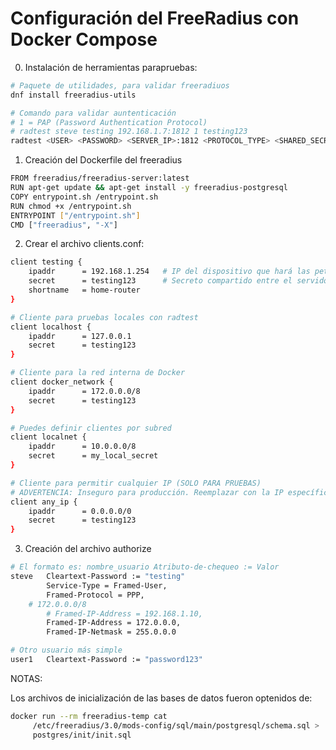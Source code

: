 # Configuración del FreeRadius con Docker Compose

0. Instalación de herramientas parapruebas: 

```bash
# Paquete de utilidades, para validar freeradiuos 
dnf install freeradius-utils

# Comando para validar auntenticación
# 1 = PAP (Password Authentication Protocol)
# radtest steve testing 192.168.1.7:1812 1 testing123
radtest <USER> <PASSWORD> <SERVER_IP>:1812 <PROTOCOL_TYPE> <SHARED_SECRED>
```

1. Creación del Dockerfile del freeradius 

```bash
FROM freeradius/freeradius-server:latest
RUN apt-get update && apt-get install -y freeradius-postgresql
COPY entrypoint.sh /entrypoint.sh
RUN chmod +x /entrypoint.sh
ENTRYPOINT ["/entrypoint.sh"]
CMD ["freeradius", "-X"]
```

2. Crear el archivo clients.conf: 

```bash
client testing {
    ipaddr      = 192.168.1.254   # IP del dispositivo que hará las peticiones
    secret      = testing123      # Secreto compartido entre el servidor y el cliente
    shortname   = home-router
}

# Cliente para pruebas locales con radtest
client localhost {
    ipaddr      = 127.0.0.1
    secret      = testing123
}

# Cliente para la red interna de Docker
client docker_network {
    ipaddr      = 172.0.0.0/8
    secret      = testing123
}

# Puedes definir clientes por subred
client localnet {
    ipaddr      = 10.0.0.0/8
    secret      = my_local_secret
}

# Cliente para permitir cualquier IP (SOLO PARA PRUEBAS)
# ADVERTENCIA: Inseguro para producción. Reemplazar con la IP específica del cliente.
client any_ip {
    ipaddr      = 0.0.0.0/0
    secret      = testing123
}

```

3. Creación del archivo authorize

```bash
# El formato es: nombre_usuario Atributo-de-chequeo := Valor
steve   Cleartext-Password := "testing"
        Service-Type = Framed-User,
        Framed-Protocol = PPP,
	# 172.0.0.0/8
        # Framed-IP-Address = 192.168.1.10,
        Framed-IP-Address = 172.0.0.0,
        Framed-IP-Netmask = 255.0.0.0

# Otro usuario más simple
user1   Cleartext-Password := "password123"
```

NOTAS: 

Los archivos de inicialización de las bases de datos fueron optenidos de: 

```bash
docker run --rm freeradius-temp cat
     /etc/freeradius/3.0/mods-config/sql/main/postgresql/schema.sql >
     postgres/init/init.sql
```


